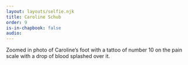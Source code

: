 ```yaml
---
layout: layouts/selfie.njk
title: Caroline Schub
order: 9
is-in-chapbook: false
audio:
---
```


Zoomed in photo of Caroline’s foot with a tattoo of number 10 on the pain scale with a drop of blood splashed over it.
